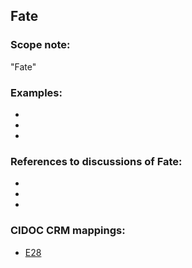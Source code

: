 
## Fate 

###  Scope note: 
"Fate" 

### Examples: 

* 
* 
* 

### References to discussions of Fate:

* 

* 

* 

### CIDOC CRM mappings: 

* [E28](http://www.cidoc-crm.org/entity/e28-conceptual-object/version-6.2)
